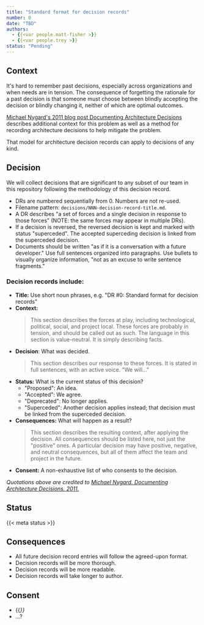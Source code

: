 ```yaml
---
title: "Standard format for decision records"
number: 0
date: "TBD"
authors:
  - {{<var people.matt-fisher >}}
  - {{<var people.trey >}}
status: "Pending"
---
```


## Context

It's hard to remember past decisions, especially across organizations and when needs are
in tension. The consequence of forgetting the rationale for a past decision is that
someone must choose between blindly accepting the decision or blindly changing it,
neither of which are optimal outcomes.

[Michael Nygard's 2011 blog post Documenting Architecture Decisions](https://www.cognitect.com/blog/2011/11/15/documenting-architecture-decisions)
describes additional context for this problem as well as a method for recording
architecture decisions to help mitigate the problem.

That model for architecture decision records can apply to decisions of any kind.


## Decision

We will collect decisions that are significant to any subset of our team in this
repository following the methodology of this decision record.

* DRs are numbered sequentially from 0. Numbers are not re-used.
* Filename pattern: `decisions/NNN-decision-record-title.md`.
* A DR describes "a set of forces and a single decision in response to those forces"
  (NOTE: the same forces may appear in multiple DRs).
* If a decision is reversed, the reversed decision is kept and marked with status
  "superceded". The accepted superceding decision is linked from the superceded
  decision.
* Documents should be written "as if it is a conversation with a future developer." Use
  full sentences organized into paragraphs. Use bullets to visually organize
  information, "not as an excuse to write sentence fragments."


### Decision records include:

- **Title:** Use short noun phrases, e.g. "DR #0: Standard format for decision records"
- **Context:**
    > This section describes the forces at play, including technological, political,
    > social, and project local. These forces are probably in tension, and should be
    > called out as such. The language in this section is value-neutral. It is simply
    > describing facts.
- **Decision**: What was decided.
    > This section describes our response to these forces. It is stated in
    > full sentences, with an active voice. "We will..."
- **Status:** What is the current status of this decision?
    * "Proposed": An idea.
    * "Accepted": We agree.
    * "Deprecated": No longer applies.
    * "Superceded": Another decision applies instead; that decision must be linked from
      the superceded decision.
- **Consequences:** What will happen as a result?
    > This section describes the resulting context, after applying the decision. All
    > consequences should be listed here, not just the "positive" ones. A particular
    > decision may have positive, negative, and neutral consequences, but all of them
    > affect the team and project in the future.
- **Consent:** A non-exhaustive list of who consents to the decision.

_Quotations above are credited to [Michael Nygard. Documenting Architecture Decisions.
2011.](https://www.cognitect.com/blog/2011/11/15/documenting-architecture-decisions)_


## Status

{{< meta status >}}


## Consequences

* All future decision record entries will follow the agreed-upon format.
* Decision records will be more thorough.
* Decision records will be more readable.
* Decision records will take longer to author.


## Consent

- {{<var people.matt-fisher.name >}}
- ...?
